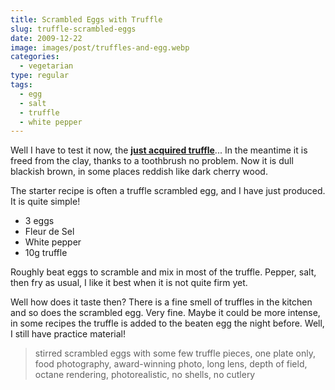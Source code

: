 ```yaml
---
title: Scrambled Eggs with Truffle
slug: truffle-scrambled-eggs
date: 2009-12-22
image: images/post/truffles-and-egg.webp
categories: 
  - vegetarian
type: regular
tags: 
  - egg
  - salt
  - truffle
  - white pepper
---
```


Well I have to test it now, the **[just acquired truffle](../truffles/)**... In the meantime it is freed from the clay, thanks to a toothbrush no problem. Now it is dull blackish brown, in some places reddish like dark cherry wood.

The starter recipe is often a truffle scrambled egg, and I have just produced. It is quite simple!

* 3 eggs 
* Fleur de Sel 
* White pepper 
* 10g truffle

Roughly beat eggs to scramble and mix in most of the truffle. Pepper, salt, then fry as usual, I like it best when it is not quite firm yet.

Well how does it taste then? There is a fine smell of truffles in the kitchen and so does the scrambled egg. Very fine. Maybe it could be more intense, in some recipes the truffle is added to the beaten egg the night before. Well, I still have practice material!

> stirred scrambled eggs with some few truffle pieces, one plate only, food photography, award-winning photo, long lens, depth of field, octane rendering, photorealistic, no shells, no cutlery